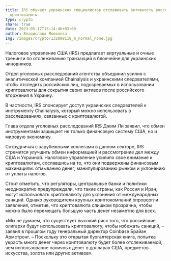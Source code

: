 ```yaml
---
title: IRS обучает украинских специалистов отслеживать активность российской
  криптовалюты
type: crypto
share: true
date: 2023-05-12T15:14:46+03:00
author: Владислава Яковлева
img: /images/crypto/132099119_m_normal_none.jpg
---
```

Налоговое управление США (IRS) предлагает виртуальные и очные тренинги по отслеживанию транзакций в блокчейне для украинских чиновников.

Отдел уголовных расследований агентства объединил усилия с аналитической компанией Chainalysis и украинскими следователями, чтобы отследить российских лиц, подозреваемых в использовании криптовалюты для сокрытия своих активов после российского вторжения в Украину.

В частности, IRS спонсирует доступ украинских следователей к инструменту Chainalysis, который можно использовать в расследованиях, связанных с криптовалютой.

Глава отдела уголовных расследований IRS Джим Ли заявил, что обмен инструментами защищает не только финансовую систему США, но и мировую экономику.

Сотрудничая с зарубежными коллегами в данном секторе, IRS стремится улучшить обмен информацией и рассмотрение дел между США и Украиной. Налоговое управление усилило свое внимание к криптовалютам, сославшись на то, что они подвержены финансовым махинациям: отмыванию денег, манипулированию рынком и уклонению от уплаты налогов.

Стоит отметить, что регуляторы, центральные банки и политики неоднократно предупреждали, что такие страны, как Россия и Иран, могут использовать криптовалюту для уклонения от международных санкций. Однако руководители крупных криптокомпаний опровергли заявления, отметив, что криптовалюта слишком прозрачна, чтобы можно было перемещать большую часть денег незаметно для всех.

«Мы не думаем, что существует высокий риск того, что российские олигархи будут использовать криптовалюту, чтобы избежать санкций, – заявил в прошлом году генеральный директор Coinbase Брайан Армстронг. – Поскольку это открытая бухгалтерская книга, попытка украсть много денег через криптовалюту будет более отслеживаемой, чем использование наличных денег в долларах США, предметов искусства, золота или других активов».